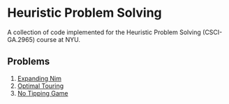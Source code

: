 # Heuristic Problem Solving
A collection of code implemented for the Heuristic Problem Solving (CSCI-GA.2965) course at NYU.

## Problems
1. [Expanding Nim](expanding-nim/README.md)
2. [Optimal Touring](optimal-touring/README.md)
3. [No Tipping Game](no-tipping/README.md)
